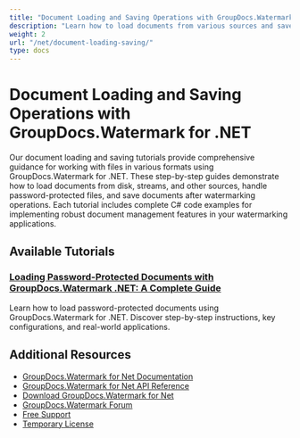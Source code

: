 ```yaml
---
title: "Document Loading and Saving Operations with GroupDocs.Watermark for .NET"
description: "Learn how to load documents from various sources and save watermarked files using GroupDocs.Watermark for .NET."
weight: 2
url: "/net/document-loading-saving/"
type: docs
---
```

# Document Loading and Saving Operations with GroupDocs.Watermark for .NET

Our document loading and saving tutorials provide comprehensive guidance for working with files in various formats using GroupDocs.Watermark for .NET. These step-by-step guides demonstrate how to load documents from disk, streams, and other sources, handle password-protected files, and save documents after watermarking operations. Each tutorial includes complete C# code examples for implementing robust document management features in your watermarking applications.

## Available Tutorials

### [Loading Password-Protected Documents with GroupDocs.Watermark .NET&#58; A Complete Guide](./load-password-protected-docs-groupdocs-watermark-net/)
Learn how to load password-protected documents using GroupDocs.Watermark for .NET. Discover step-by-step instructions, key configurations, and real-world applications.

## Additional Resources

- [GroupDocs.Watermark for Net Documentation](https://docs.groupdocs.com/watermark/net/)
- [GroupDocs.Watermark for Net API Reference](https://reference.groupdocs.com/watermark/net/)
- [Download GroupDocs.Watermark for Net](https://releases.groupdocs.com/watermark/net/)
- [GroupDocs.Watermark Forum](https://forum.groupdocs.com/c/watermark)
- [Free Support](https://forum.groupdocs.com/)
- [Temporary License](https://purchase.groupdocs.com/temporary-license/)
